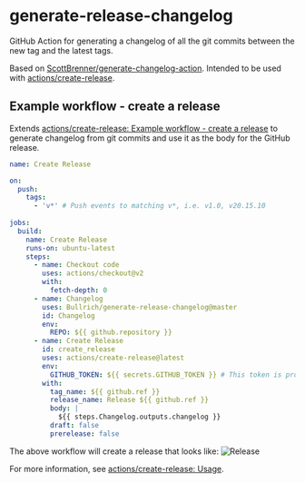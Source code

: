 # generate-release-changelog

GitHub Action for generating a changelog of all the git commits between the new tag and the latest tags. 

Based on [ScottBrenner/generate-changelog-action](https://github.com/ScottBrenner/generate-changelog-action). 
Intended to be used with [actions/create-release](https://github.com/actions/create-release).

## Example workflow - create a release
Extends [actions/create-release: Example workflow - create a release](https://github.com/actions/create-release#example-workflow---create-a-release) to generate changelog from git commits and use it as the body for the GitHub release.

```yaml
name: Create Release

on:
  push:
    tags:
      - 'v*' # Push events to matching v*, i.e. v1.0, v20.15.10
  
jobs:
  build:
    name: Create Release
    runs-on: ubuntu-latest
    steps:
      - name: Checkout code
        uses: actions/checkout@v2
        with:
          fetch-depth: 0
      - name: Changelog
        uses: Bullrich/generate-release-changelog@master
        id: Changelog
        env:
          REPO: ${{ github.repository }}
      - name: Create Release
        id: create_release
        uses: actions/create-release@latest
        env:
          GITHUB_TOKEN: ${{ secrets.GITHUB_TOKEN }} # This token is provided by Actions, you do not need to create your own token
        with:
          tag_name: ${{ github.ref }}
          release_name: Release ${{ github.ref }}
          body: |
            ${{ steps.Changelog.outputs.changelog }}
          draft: false
          prerelease: false
```

The above workflow will create a release that looks like:
![Release](release.png)

For more information, see [actions/create-release: Usage](https://github.com/actions/create-release#usage).

